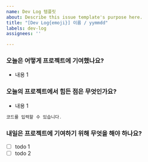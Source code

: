 ```yaml
---
name: Dev Log 템플릿
about: Describe this issue template's purpose here.
title: "[Dev Log{emoji}] 이름 / yymmdd"
labels: dev-log
assignees: ''

---
```


### 오늘은 어떻게 프로젝트에 기여했나요?
- 내용 1
### 오늘의 프로젝트에서 힘든 점은 무엇인가요?
- 내용 1
```jsx
코드를 입력할 수 있습니다.
```
### 내일은 프로젝트에 기여하기 위해 무엇을 해야 하나요?
- [ ] todo 1
- [ ] todo 2
